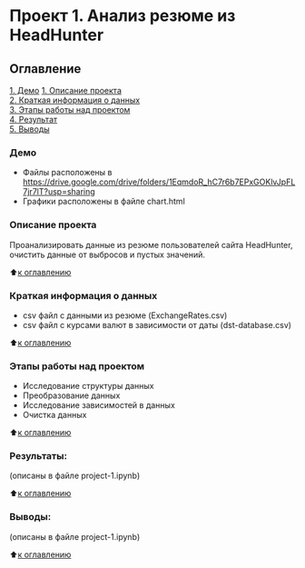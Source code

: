# Проект 1. Анализ резюме из HeadHunter

## Оглавление 
[1. Демо](.README.md#Демо)
[1. Описание проекта](.README.md#Описание-проекта)   
[2. Краткая информация о данных](.README.md#Краткая-информация-о-данных)  
[3. Этапы работы над проектом](.README.md#Этапы-работы-над-проектом)  
[4. Результат](.README.md#Результат)    
[5. Выводы](.README.md#Выводы) 


### Демо
- Файлы расположены в https://drive.google.com/drive/folders/1EqmdoR_hC7r6b7EPxGOKlvJpFL7jr7lT?usp=sharing
- Графики расположены в файле chart.html



### Описание проекта    
Проанализировать данные из резюме пользователей сайта HeadHunter, очистить данные от выбросов и пустых значений.

:arrow_up:[к оглавлению](_)


### Краткая информация о данных
- csv файл с данными из резюме (ExchangeRates.csv)
- csv файл с курсами валют в зависимости от даты (dst-database.csv)
  
:arrow_up:[к оглавлению](.README.md#Оглавление)


### Этапы работы над проектом  
- Исследование структуры данных
- Преобразование данных
- Исследование зависимостей в данных
- Очистка данных

:arrow_up:[к оглавлению](.README.md#Оглавление)


### Результаты:  
(описаны в файле project-1.ipynb)

:arrow_up:[к оглавлению](.README.md#Оглавление)


### Выводы:  
(описаны в файле project-1.ipynb)

:arrow_up:[к оглавлению](.README.md#Оглавление)
